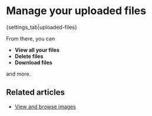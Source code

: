 # Manage your uploaded files

{settings_tab|uploaded-files}

From there, you can

* **View all your files**
* **Delete files**
* **Download files**

and more.

## Related articles

* [View and browse images](/help/view-and-browse-images)
